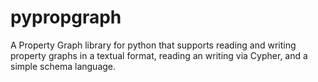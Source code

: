 # pypropgraph

A Property Graph library for python that supports reading and writing
property graphs in a textual format, reading an writing via Cypher, and
a simple schema language.
